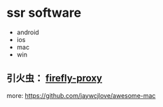 
# ssr software

- android
- ios
- mac 
- win

## 引火虫： [firefly-proxy](https://github.com/yinghuocho/firefly-proxy)

more: https://github.com/jaywcjlove/awesome-mac
